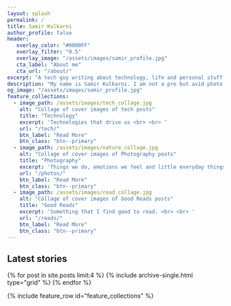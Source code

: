 ```yaml
---
layout: splash
permalink: /
title: Samir Kulkarni
author_profile: false
header:
   overlay_color: "#0000FF"
   overlay_filter: "0.5"
   overlay_image: "/assets/images/samir_profile.jpg"
   cta_label: "About me"
   cta_url: "/about/"
excerpt: "A tech guy writing about technology, life and personal stuff."
description: "My name is Samir Kulkarni. I am not a pro but avid photo shooter. Capturing the moments and cherishing them makes my busy life soother. It provides me opportunity to look back and enjoy watching those still moments and memories around them. Same applies to tech world. All the good things in the past are foundation to my approach to embracing new technologies."
og_image: "/assets/images/samir_profile.jpg"
feature_collections:
  - image_path: /assets/images/tech_collage.jpg
    alt: "Collage of cover images of tech posts"
    title: "Technology"
    excerpt: 'Technologies that drive us <br> <br> '
    url: "/tech/"
    btn_label: "Read More"
    btn_class: "btn--primary"
  - image_path: /assets/images/nature_collage.jpg
    alt: "Collage of cover images of Photography posts"
    title: "Photography"
    excerpt: 'Things we do, emotions we feel and little everyday things that make us human.'
    url: "/photos/"
    btn_label: "Read More"
    btn_class: "btn--primary"
  - image_path: /assets/images/read_collage.jpg
    alt: "Collage of cover images of Good Reads posts"
    title: "Good Reads"
    excerpt: 'Something that I find good to read. <br> <br> '
    url: "/reads/"
    btn_label: "Read More"
    btn_class: "btn--primary"
---
```

## Latest stories

<div class="grid__wrapper">
  {% for post in site.posts limit:4 %}
    {% include archive-single.html type="grid" %}
  {% endfor %}
</div>

{% include feature_row id="feature_collections" %}
